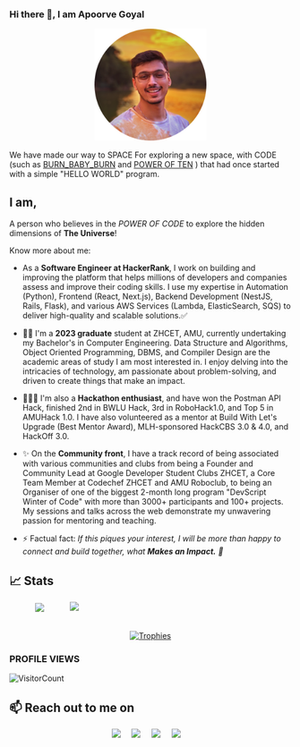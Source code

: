### Hi there 👋, I am Apoorve Goyal

<p align="center">
    <img width="200" src="https://github.com/Apoorve73/Apoorve73/blob/master/apoorve_profile.png" alt="Material Bread logo">
</p>

We have made our way to SPACE For exploring a new space, with CODE (such as [BURN_BABY_BURN](https://github.com/chrislgarry/Apollo-11) and [POWER OF TEN](https://en.wikipedia.org/wiki/The_Power_of_10:_Rules_for_Developing_Safety-Critical_Code#:~:text=The%20Power%20of%2010%20Rules,to%20review%20or%20statically%20analyze.) ) that had once started with a simple "HELLO WORLD" program.

## I am,
 A person who believes in the *POWER OF CODE* to explore the hidden dimensions of **The Universe**!


Know more about me:

- As a **Software Engineer at HackerRank**, I work on building and improving the platform that helps millions of developers and companies assess and improve their coding skills. I use my expertise in Automation (Python), Frontend (React, Next.js), Backend Development (NestJS, Rails, Flask), and various AWS Services (Lambda, ElasticSearch, SQS) to deliver high-quality and scalable solutions.✅
  
- 👨‍🎓 I'm a **2023 graduate** student at ZHCET, AMU, currently undertaking my Bachelor's in Computer Engineering. 
Data Structure and Algorithms, Object Oriented Programming, DBMS, and Compiler Design are the academic areas of study I am most interested in. I enjoy delving into the intricacies of technology, am passionate about problem-solving, and driven to create things that make an impact.

- 👨🏻‍💻 I'm also a **Hackathon enthusiast**, and have won the Postman API Hack, finished 2nd in BWLU Hack, 3rd in RoboHack1.0, and Top 5 in AMUHack 1.0. I have also volunteered as a mentor at Build With Let's Upgrade (Best Mentor Award), MLH-sponsored HackCBS 3.0 & 4.0, and HackOff 3.0.

- ✨ On the **Community front**, I have a track record of being associated with various communities and clubs from being a Founder and Community Lead at Google Developer Student Clubs ZHCET, a Core Team Member at Codechef ZHCET and AMU Roboclub, to being an Organiser of one of the biggest 2-month long program "DevScript Winter of Code" with more than 3000+ participants and 100+ projects. My sessions and talks across the web demonstrate my unwavering passion for mentoring and teaching.

- ⚡ Factual fact: _If this piques your interest, I will be more than happy to connect and build together, what **Makes an Impact.** 🙂_

<!--
**Apoorve73/Apoorve73** is a ✨ _special_ ✨ repository because its `README.md` (this file) appears on your GitHub profile.-->


## 📈 Stats

<div align="center">
<!--   <div align="center"> -->
<!--     <a href="https://github.com/denvercoder1/github-readme-streak-stats" title="Go to Source">
      <img
        align="left"
        width="396"
        src="https://github-readme-streak-stats.herokuapp.com/?user=apoorve73&theme=react&border=61dafb&hide_border=true"
        alt="zumrudu-anka"
      />
    </a> -->
    <a href="https://github.com/anuraghazra/github-readme-stats" title="Go to Source">
      <img
        align="right"
        width="396"
        src="https://github-readme-stats.vercel.app/api?username=apoorve73&show_icons=true&theme=react&border_color=61dafb&hide_border=true"
      />
    </a>
<!--   </div> -->
<!--   <br /><br /><br /><br /><br /><br /><br /><br /><br /> -->
  <div align="center" title="Go to Source">
    <a href="https://github.com/anuraghazra/github-readme-stats">
      <img
        width="325"
        align="center"
        src="https://github-readme-stats.vercel.app/api/top-langs/?username=apoorve73&text_color=ffffff&icon_color=61dafb&bg_color=20232a&langs_count=8&layout=compact&border_color=61dafb&hide_border=true"
      />
    </a>
  </div>
  <br />
<!--   <div align="center">
    <a href="https://github.com/Ashutosh00710/github-readme-activity-graph" align="center" title="Go to Source">
      <img
        src="https://activity-graph.herokuapp.com/graph?username=apoorve73&theme=react-dark&bg_color=20232a&hide_border=true&area=true"
        alt="Contributions Graph"
        width="100%"
      />
    </a>
  </div> -->
  <br />
  <div align="center">
    <a href="https://github.com/ryo-ma/github-profile-trophy" title="Go to Source">
      <img src="https://github-profile-trophy.vercel.app/?username=apoorve73&theme=nord&column=7" alt="Trophies" />
    </a>
  </div>
</div>

### PROFILE VIEWS 
![VisitorCount](https://profile-counter.glitch.me/Apoorve73/count.svg)

<h2>📫 Reach out to me on</h2>
<p align="center">
  <a target="_blank"href="https://www.linkedin.com/in/apoorve-goyal"><img src="https://img.shields.io/badge/linkedin-%230077B5.svg?&style=for-the-badge&logo=linkedin&logoColor=white" /></a>&nbsp;&nbsp;&nbsp;&nbsp;
  <a target="_blank"href="https://twitter.com/Response_200"><img src="https://img.shields.io/badge/twitter-%231DA1F2.svg?&style=for-the-badge&logo=twitter&logoColor=white" /></a>&nbsp;&nbsp;&nbsp;&nbsp;
  <a href="mailto:apoorve73@gmail.com?subject=Hey%20Apoorve,%20From%20Github"><img src="https://img.shields.io/badge/gmail-%23D14836.svg?&style=for-the-badge&logo=gmail&logoColor=white" /></a>&nbsp;&nbsp;&nbsp;&nbsp;
  <a href="https://www.instagram.com/apoorve_goyal/"><img src="https://img.shields.io/badge/instagram-%23D14836.svg?&style=for-the-badge&logo=instagram&logoColor=pink" /></a>&nbsp;&nbsp;&nbsp;&nbsp;
</p>
